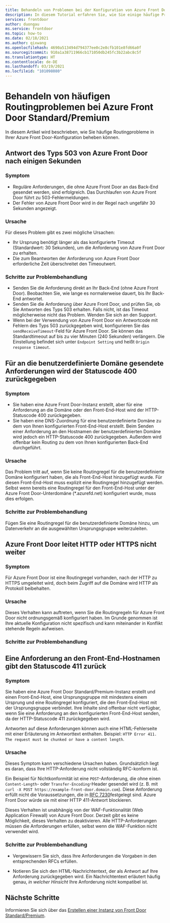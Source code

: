 ```yaml
---
title: Behandeln von Problemen bei der Konfiguration von Azure Front Door Standard/Premium
description: In diesem Tutorial erfahren Sie, wie Sie einige häufige Probleme bei Ihrer Azure Front Door Standard/Premium-Instanz behandeln können.
services: frontdoor
author: duongau
ms.service: frontdoor
ms.topic: how-to
ms.date: 02/18/2021
ms.author: qixwang
ms.openlocfilehash: 4690a513494d794377ee0c2e8cfb101e8fd66a0f
ms.sourcegitcommit: 910a1a38711966cb171050db245fc3b22abc8c5f
ms.translationtype: HT
ms.contentlocale: de-DE
ms.lasthandoff: 03/19/2021
ms.locfileid: "101098080"
---
```

# <a name="troubleshooting-common-routing-problems-with-azure-front-door-standardpremium"></a>Behandeln von häufigen Routingproblemen bei Azure Front Door Standard/Premium

In diesem Artikel wird beschrieben, wie Sie häufige Routingprobleme in Ihrer Azure Front Door-Konfiguration beheben können.

## <a name="503-response-from-azure-front-door-after-a-few-seconds"></a>Antwort des Typs 503 von Azure Front Door nach einigen Sekunden

### <a name="symptom"></a>Symptom

* Reguläre Anforderungen, die ohne Azure Front Door an das Back-End gesendet werden, sind erfolgreich. Das Durchlaufen von Azure Front Door führt zu 503-Fehlermeldungen.
* Der Fehler von Azure Front Door wird in der Regel nach ungefähr 30 Sekunden angezeigt.

### <a name="cause"></a>Ursache

Für dieses Problem gibt es zwei mögliche Ursachen:
 
* Ihr Ursprung benötigt länger als das konfigurierte Timeout (Standardwert: 30 Sekunden), um die Anforderung von Azure Front Door zu erhalten.
* Die zum Beantworten der Anforderung von Azure Front Door erforderliche Zeit überschreitet den Timeoutwert. 

### <a name="troubleshooting-steps"></a>Schritte zur Problembehandlung

* Senden Sie die Anforderung direkt an Ihr Back-End (ohne Azure Front Door). Beobachten Sie, wie lange es normalerweise dauert, bis Ihr Back-End antwortet.
* Senden Sie die Anforderung über Azure Front Door, und prüfen Sie, ob Sie Antworten des Typs 503 erhalten. Falls nicht, ist das Timeout möglicherweise nicht das Problem. Wenden Sie sich an den Support.
* Wenn bei der Verwendung von Azure Front Door ein Antwortcode mit Fehlern des Typs 503 zurückgegeben wird, konfigurieren Sie das `sendReceiveTimeout`-Feld für Azure Front Door. Sie können das Standardtimeout auf bis zu vier Minuten (240 Sekunden) verlängern. Die Einstellung befindet sich unter `Endpoint Setting` und heißt `Origin response timeout`. 

## <a name="requests-sent-to-the-custom-domain-return-a-400-status-code"></a>Für an die benutzerdefinierte Domäne gesendete Anforderungen wird der Statuscode 400 zurückgegeben

### <a name="symptom"></a>Symptom

* Sie haben eine Azure Front Door-Instanz erstellt, aber für eine Anforderung an die Domäne oder den Front-End-Host wird der HTTP-Statuscode 400 zurückgegeben.
* Sie haben eine DNS-Zuordnung für eine benutzerdefinierte Domäne zu dem von Ihnen konfigurierten Front-End-Host erstellt. Beim Senden einer Anforderung an den Hostnamen der benutzerdefinierten Domäne wird jedoch ein HTTP-Statuscode 400 zurückgegeben. Außerdem wird offenbar kein Routing zu dem von Ihnen konfigurierten Back-End durchgeführt.

### <a name="cause"></a>Ursache

Das Problem tritt auf, wenn Sie keine Routingregel für die benutzerdefinierte Domäne konfiguriert haben, die als Front-End-Host hinzugefügt wurde. Für diesen Front-End-Host muss explizit eine Routingregel hinzugefügt werden. Selbst wenn bereits eine Routingregel für den Front-End-Host unter der Azure Front Door-Unterdomäne (*.azurefd.net) konfiguriert wurde, muss dies erfolgen.

### <a name="troubleshooting-steps"></a>Schritte zur Problembehandlung

Fügen Sie eine Routingregel für die benutzerdefinierte Domäne hinzu, um Datenverkehr an die ausgewählten Ursprungsgruppe weiterzuleiten.

## <a name="azure-front-door-doesnt-redirect-http-to-https"></a>Azure Front Door leitet HTTP oder HTTPS nicht weiter

### <a name="symptom"></a>Symptom

Für Azure Front Door ist eine Routingregel vorhanden, nach der HTTP zu HTTPS umgeleitet wird, doch beim Zugriff auf die Domäne wird HTTP als Protokoll beibehalten.

### <a name="cause"></a>Ursache

Dieses Verhalten kann auftreten, wenn Sie die Routingregeln für Azure Front Door nicht ordnungsgemäß konfiguriert haben. Im Grunde genommen ist Ihre aktuelle Konfiguration nicht spezifisch und kann miteinander in Konflikt stehende Regeln aufweisen.

### <a name="troubleshooting-steps"></a>Schritte zur Problembehandlung


## <a name="request-to-the-frontend-host-name-returns-a-411-status-code"></a>Eine Anforderung an den Front-End-Hostnamen gibt den Statuscode 411 zurück

### <a name="symptom"></a>Symptom

Sie haben eine Azure Front Door Standard/Premium-Instanz erstellt und einen Front-End-Host, eine Ursprungsgruppe mit mindestens einem Ursprung und eine Routingregel konfiguriert, die den Front-End-Host mit der Ursprungsgruppe verbindet. Ihre Inhalte sind offenbar nicht verfügbar, wenn Sie eine Anforderung an den konfigurierten Front-End-Host senden, da der HTTP-Statuscode 411 zurückgegeben wird.

Antworten auf diese Anforderungen können auch eine HTML-Fehlerseite mit einer Erläuterung im Antworttext enthalten. Beispiel: `HTTP Error 411. The request must be chunked or have a content length`.

### <a name="cause"></a>Ursache

Dieses Symptom kann verschiedene Ursachen haben. Grundsätzlich liegt es daran, dass Ihre HTTP-Anforderung nicht vollständig RFC-konform ist. 

Ein Beispiel für Nichtkonformität ist eine `POST`-Anforderung, die ohne einen `Content-Length`- oder `Transfer-Encoding`-Header gesendet wird (z. B. mit `curl -X POST https://example-front-door.domain.com`). Diese Anforderung erfüllt nicht die Voraussetzungen, die in [RFC 7230](https://tools.ietf.org/html/rfc7230#section-3.3.2)festgelegt sind. Azure Front Door würde sie mit einer HTTP 411-Antwort blockieren.

Dieses Verhalten ist unabhängig von der WAF-Funktionalität (Web Application Firewall) von Azure Front Door. Derzeit gibt es keine Möglichkeit, dieses Verhalten zu deaktivieren. Alle HTTP-Anforderungen müssen die Anforderungen erfüllen, selbst wenn die WAF-Funktion nicht verwendet wird.

### <a name="troubleshooting-steps"></a>Schritte zur Problembehandlung

- Vergewissern Sie sich, dass Ihre Anforderungen die Vorgaben in den entsprechenden RFCs erfüllen.

- Notieren Sie sich den HTML-Nachrichtentext, der als Antwort auf Ihre Anforderung zurückgegeben wird. Ein Nachrichtentext erläutert häufig genau, *in welcher Hinsicht* Ihre Anforderung nicht kompatibel ist.

## <a name="next-steps"></a>Nächste Schritte

Informieren Sie sich über das [Erstellen einer Instanz von Front Door Standard/Premium](create-front-door-portal.md).
